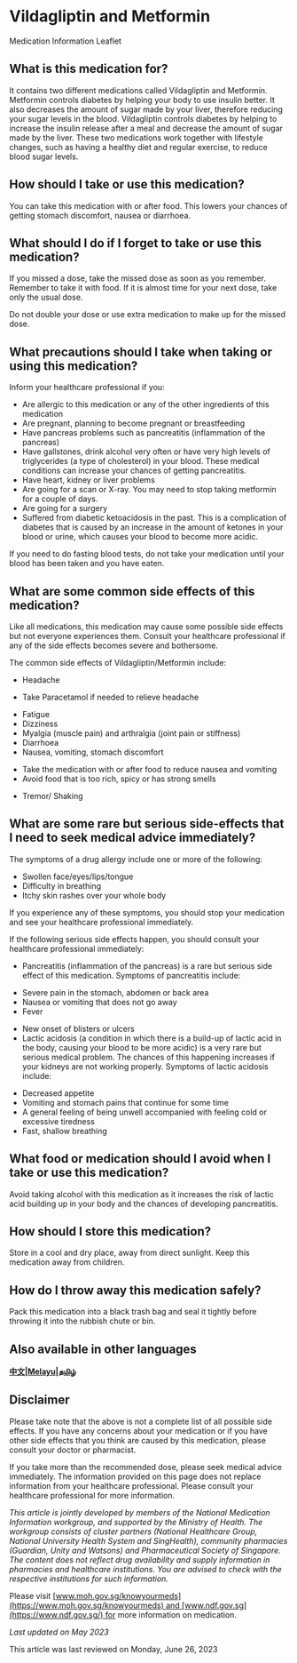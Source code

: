 # Vildagliptin and Metformin

Medication Information Leaflet

What is this medication for?
----------------------------

It contains two different medications called Vildagliptin and Metformin. Metformin controls diabetes by helping your body to use insulin better. It also decreases the amount of sugar made by your liver, therefore reducing your sugar levels in the blood. Vildagliptin controls diabetes by helping to increase the insulin release after a meal and decrease the amount of sugar made by the liver. These two medications work together with lifestyle changes, such as having a healthy diet and regular exercise, to reduce blood sugar levels.

How should I take or use this medication?
-----------------------------------------

You can take this medication with or after food. This lowers your chances of getting stomach discomfort, nausea or diarrhoea.

What should I do if I forget to take or use this medication?
------------------------------------------------------------

If you missed a dose, take the missed dose as soon as you remember. Remember to take it with food. If it is almost time for your next dose, take only the usual dose. 

Do not double your dose or use extra medication to make up for the missed dose.

What precautions should I take when taking or using this medication?
--------------------------------------------------------------------

Inform your healthcare professional if you:

* Are allergic to this medication or any of the other ingredients of this medication
* Are pregnant, planning to become pregnant or breastfeeding
* Have pancreas problems such as pancreatitis (inflammation of the pancreas)
* Have gallstones, drink alcohol very often or have very high levels of triglycerides (a type of cholesterol) in your blood. These medical conditions can increase your chances of getting pancreatitis.
* Have heart, kidney or liver problems
* Are going for a scan or X-ray. You may need to stop taking metformin for a couple of days.
* Are going for a surgery
* Suffered from diabetic ketoacidosis in the past. This is a complication of diabetes that is caused by an increase in the amount of ketones in your blood or urine, which causes your blood to become more acidic.

If you need to do fasting blood tests, do not take your medication until your blood has been taken and you have eaten.

What are some common side effects of this medication?
-----------------------------------------------------

Like all medications, this medication may cause some possible side effects but not everyone experiences them. Consult your healthcare professional if any of the side effects becomes severe and bothersome.

The common side effects of Vildagliptin/Metformin include:

* Headache

+ Take Paracetamol if needed to relieve headache

* Fatigue
* Dizziness
* Myalgia (muscle pain) and arthralgia (joint pain or stiffness)
* Diarrhoea
* Nausea, vomiting, stomach discomfort

+ Take the medication with or after food to reduce nausea and vomiting
+ Avoid food that is too rich, spicy or has strong smells

* Tremor/ Shaking

What are some rare but serious side-effects that I need to seek medical advice immediately?
-------------------------------------------------------------------------------------------

The symptoms of a drug allergy include one or more of the following:

* Swollen face/eyes/lips/tongue
* Difficulty in breathing
* Itchy skin rashes over your whole body

If you experience any of these symptoms, you should stop your medication and see your healthcare professional immediately.

If the following serious side effects happen, you should consult your healthcare professional immediately:

* Pancreatitis (inflammation of the pancreas) is a rare but serious side effect of this medication. Symptoms of pancreatitis include:

+ Severe pain in the stomach, abdomen or back area
+ Nausea or vomiting that does not go away
+ Fever

* New onset of blisters or ulcers
* Lactic acidosis (a condition in which there is a build-up of lactic acid in the body, causing your blood to be more acidic) is a very rare but serious medical problem. The chances of this happening increases if your kidneys are not working properly. Symptoms of lactic acidosis include:

+ Decreased appetite
+ Vomiting and stomach pains that continue for some time
+ A general feeling of being unwell accompanied with feeling cold or excessive tiredness
+ Fast, shallow breathing

What food or medication should I avoid when I take or use this medication?
--------------------------------------------------------------------------

Avoid taking alcohol with this medication as it increases the risk of lactic acid building up in your body and the chances of developing pancreatitis.

How should I store this medication?
-----------------------------------

Store in a cool and dry place, away from direct sunlight. Keep this medication away from children.

How do I throw away this medication safely?
-------------------------------------------

Pack this medication into a black trash bag and seal it tightly before throwing it into the rubbish chute or bin.

Also available in other languages
---------------------------------

[**中文**](/sites/assets/Assets/PDFs/NMI/VILDAGLIPTIN%20METFORMIN_Mandarin.pdf)**|**[**Melayu**](/sites/assets/Assets/PDFs/NMI/VILDAGLIPTIN%20METFORMIN_Malay.pdf)**|**[**தமிழ்**](/sites/assets/Assets/PDFs/NMI/VILDAGLIPTIN%20METFORMIN_Tamil.pdf)

Disclaimer
----------

Please take note that the above is not a complete list of all possible side effects. If you have any concerns about your medication or if you have other side effects that you think are caused by this medication, please consult your doctor or pharmacist.

If you take more than the recommended dose, please seek medical advice immediately. The information provided on this page does not replace information from your healthcare professional. Please consult your healthcare professional for more information.

*This article is jointly developed by members of the National Medication Information workgroup, and supported by the Ministry of Health. The workgroup consists of cluster partners (National Healthcare Group, National University Health System and SingHealth), community pharmacies (Guardian, Unity and Watsons) and Pharmaceutical Society of Singapore. The content does not reflect drug availability and supply information in pharmacies and healthcare institutions. You are advised to check with the respective institutions for such information.*

Please visit [www.moh.gov.sg/knowyourmeds](https://www.moh.gov.sg/knowyourmeds) and [www.ndf.gov.sg](https://www.ndf.gov.sg/) for more information on medication.

*Last updated on May 2023*

This article was last reviewed on
Monday, June 26, 2023